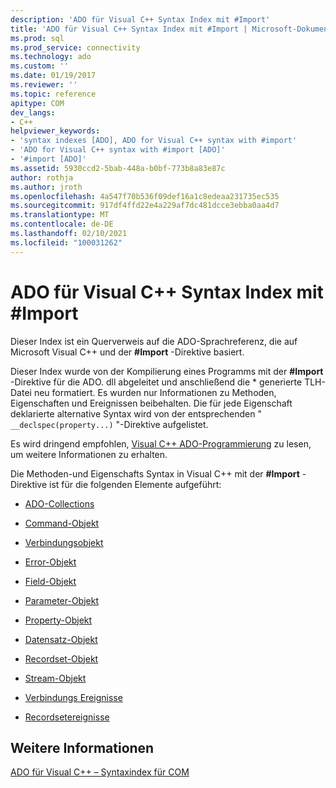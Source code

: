 ```yaml
---
description: 'ADO für Visual C++ Syntax Index mit #Import'
title: 'ADO für Visual C++ Syntax Index mit #Import | Microsoft-Dokumentation'
ms.prod: sql
ms.prod_service: connectivity
ms.technology: ado
ms.custom: ''
ms.date: 01/19/2017
ms.reviewer: ''
ms.topic: reference
apitype: COM
dev_langs:
- C++
helpviewer_keywords:
- 'syntax indexes [ADO], ADO for Visual C++ syntax with #import'
- 'ADO for Visual C++ syntax with #import [ADO]'
- '#import [ADO]'
ms.assetid: 5930ccd2-5bab-448a-b0bf-773b8a83e87c
author: rothja
ms.author: jroth
ms.openlocfilehash: 4a547f70b536f09def16a1c8edeaa231735ec535
ms.sourcegitcommit: 917df4ffd22e4a229af7dc481dcce3ebba0aa4d7
ms.translationtype: MT
ms.contentlocale: de-DE
ms.lasthandoff: 02/10/2021
ms.locfileid: "100031262"
---
```

# <a name="ado-for-visual-c-syntax-index-with-import"></a>ADO für Visual C++ Syntax Index mit #Import
Dieser Index ist ein Querverweis auf die ADO-Sprachreferenz, die auf Microsoft Visual C++ und der **#Import** -Direktive basiert.  
  
 Dieser Index wurde von der Kompilierung eines Programms mit der **#Import** -Direktive für die ADO. dll abgeleitet und anschließend die \* generierte TLH-Datei neu formatiert. Es wurden nur Informationen zu Methoden, Eigenschaften und Ereignissen beibehalten. Die für jede Eigenschaft deklarierte alternative Syntax wird von der entsprechenden " `__declspec(property...)` "-Direktive aufgelistet.  
  
 Es wird dringend empfohlen, [Visual C++ ADO-Programmierung](../../guide/appendixes/visual-c-ado-programming.md) zu lesen, um weitere Informationen zu erhalten.  
  
 Die Methoden-und Eigenschafts Syntax in Visual C++ mit der **#Import** -Direktive ist für die folgenden Elemente aufgeführt:  
  
-   [ADO-Collections](./collections-visual-c-syntax-index-with-sharpimport.md)  
  
-   [Command-Objekt](./command-visual-c-syntax-index-with-sharpimport.md)  
  
-   [Verbindungsobjekt](./connection-visual-c-syntax-index-with-sharpimport.md)  
  
-   [Error-Objekt](./error-visual-c-syntax-index-with-sharpimport.md)  
  
-   [Field-Objekt](./field-visual-c-syntax-index-with-sharpimport.md)  
  
-   [Parameter-Objekt](./parameter-visual-c-syntax-index-with-sharpimport.md)  
  
-   [Property-Objekt](./property-visual-c-syntax-index-with-sharpimport.md)  
  
-   [Datensatz-Objekt](./record-visual-c-syntax-index-with-sharpimport.md)  
  
-   [Recordset-Objekt](./recordset-visual-c-syntax-index-with-sharpimport.md)  
  
-   [Stream-Objekt](./stream-visual-c-syntax-index-with-sharpimport.md)  
  
-   [Verbindungs Ereignisse](./connectionevents-visual-c-syntax-index-with-sharpimport.md)  
  
-   [Recordsetereignisse](./recordsetevents-visual-c-syntax-index-with-sharpimport.md)  
  
## <a name="see-also"></a>Weitere Informationen  
 [ADO für Visual C++ – Syntaxindex für COM](./ado-for-visual-c-syntax-index-for-com.md)
